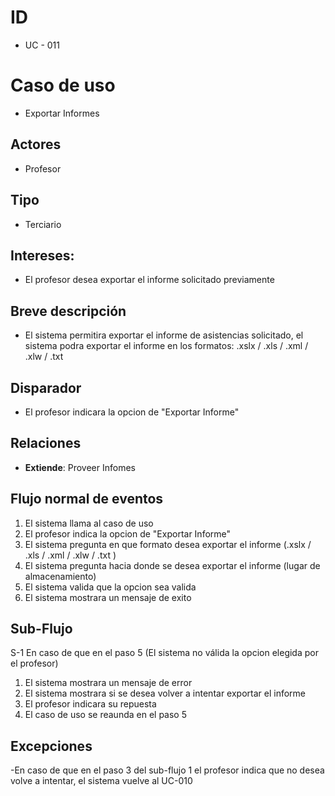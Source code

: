 # ID
- UC - 011
  
# Caso de uso
- Exportar Informes
   
## Actores
- Profesor
    
## Tipo 
- Terciario
   
## Intereses:
- El profesor desea exportar el informe solicitado previamente 
  
## Breve descripción
- El sistema permitira exportar el informe de asistencias solicitado, el sistema podra exportar el informe en los formatos: .xslx / .xls / .xml / .xlw / .txt 
  
## Disparador
- El profesor indicara la opcion de "Exportar Informe"
  
## Relaciones
- **Extiende**: Proveer Infomes

## Flujo normal de eventos
1. El sistema llama al caso de uso
2. El profesor indica la opcion de "Exportar Informe"
3. El sistema pregunta en que formato desea exportar el informe (.xslx / .xls / .xml / .xlw / .txt )
4. El sistema pregunta hacia donde se desea exportar el informe (lugar de almacenamiento)
5. El sistema valida que la opcion sea valida
6. El sistema mostrara un mensaje de exito

## Sub-Flujo 
S-1 En caso de que en el paso 5 (El sistema no válida la opcion elegida por el profesor)
  1. El sistema mostrara un mensaje de error 
  2. El sistema mostrara si se desea volver a intentar exportar el informe 
  3. El profesor indicara su repuesta
  1. El caso de uso se reaunda en el paso 5

## Excepciones 
-En caso de que en el paso 3 del sub-flujo 1 el profesor indica que no desea volve a intentar, el sistema vuelve al UC-010

